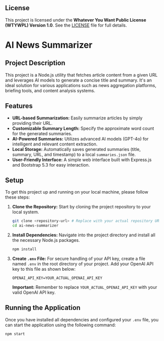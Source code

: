 ## License
This project is licensed under the **Whatever You Want Public License (WTYWPL) Version 1.0**.
See the [LICENSE](LICENSE) file for full details.

# AI News Summarizer

## Project Description

This project is a Node.js utility that fetches article content from a given URL and leverages AI models to generate a concise title and summary. It's an ideal solution for various applications such as news aggregation platforms, briefing tools, and content analysis systems.

## Features

* **URL-based Summarization:** Easily summarize articles by simply providing their URL.
* **Customizable Summary Length:** Specify the approximate word count for the generated summaries.
* **AI-Powered Summaries:** Utilizes advanced AI models (GPT-4o) for intelligent and relevant content extraction.
* **Local Storage:** Automatically saves generated summaries (title, summary, URL, and timestamp) to a local `summaries.json` file.
* **User-Friendly Interface:** A simple web interface built with Express.js and Bootstrap 5.3 for easy interaction.

## Setup

To get this project up and running on your local machine, please follow these steps:

1.  **Clone the Repository:**
    Start by cloning the project repository to your local system.

    ```bash
    git clone <repository-url> # Replace with your actual repository URL
    cd ai-news-summarizer
    ```

2.  **Install Dependencies:**
    Navigate into the project directory and install all the necessary Node.js packages.

    ```bash
    npm install
    ```

3.  **Create `.env` File:**
    For secure handling of your API key, create a file named `.env` in the root directory of your project. Add your OpenAI API key to this file as shown below:

    ```
    OPENAI_API_KEY=YOUR_ACTUAL_OPENAI_API_KEY
    ```
    **Important:** Remember to replace `YOUR_ACTUAL_OPENAI_API_KEY` with your valid OpenAI API key.

## Running the Application

Once you have installed all dependencies and configured your `.env` file, you can start the application using the following command:

```bash
npm start
